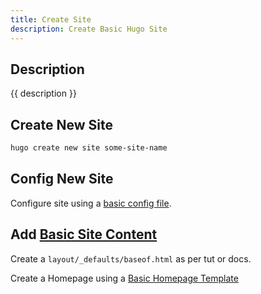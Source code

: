 ```yaml
---
title: Create Site
description: Create Basic Hugo Site
---
```


## Description

{{ description }}

## Create New Site

```bash
hugo create new site some-site-name
```

## Config New Site

Configure site using a [basic config file](config.md#basic-config-file).

## Add [Basic Site Content](basic-site-content.md)

Create a `layout/_defaults/baseof.html` as per tut or docs.

Create a Homepage using a [Basic Homepage Template](tmpl-inner-pages.md#basic-homepage-template)
